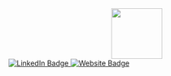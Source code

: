 <div id="header" align="center">
  <img src="https://media.giphy.com/media/h0Cq1ClzO3UpupFPjP/giphy.gif" width="100"/>
</div>


<div id="badges">
  <a href="https://www.linkedin.com/in/jack-rigan/">
    <img src="https://img.shields.io/badge/LinkedIn-blue?style=for-the-badge&logo=linkedin&logoColor=white" alt="LinkedIn Badge"/>
  </a>
  <a href="https://www.jackrigan.com">
    <img src="https://img.shields.io/badge/-Personal%20Website-orange"alt="Website Badge"/>
  </a>
</div>
